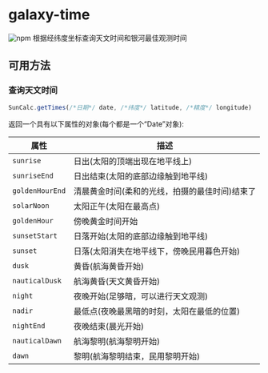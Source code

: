 galaxy-time
======
![npm](https://img.shields.io/npm/v/galaxy-time)
根据经纬度坐标查询天文时间和银河最佳观测时间


## 可用方法

### 查询天文时间
```javascript
SunCalc.getTimes(/*日期*/ date, /*纬度*/ latitude, /*精度*/ longitude)
```

返回一个具有以下属性的对象(每个都是一个“Date”对象):

| 属性        | 描述                                                              |
| --------------- | ------------------------------------------------------------------------ |
| `sunrise`       | 日出(太阳的顶端出现在地平线上)|                                               |
| `sunriseEnd`    | 日出结束(太阳的底部边缘触到地平线)                                            |
| `goldenHourEnd` | 清晨黄金时间(柔和的光线，拍摄的最佳时间)结束了         |
| `solarNoon`     | 太阳正午(太阳在最高点)                              |
| `goldenHour`    | 傍晚黄金时间开始                                               |
| `sunsetStart`   | 日落开始(太阳的底部边缘触到地平线)               |
| `sunset`        | 日落(太阳消失在地平线下，傍晚民用暮色开始) |
| `dusk`          | 黄昏(航海黄昏开始)                                  |
| `nauticalDusk`  | 航海黄昏(天文黄昏开始)                     |
| `night`         | 夜晚开始(足够暗，可以进行天文观测)                 |
| `nadir`         | 最低点(夜晚最黑暗的时刻，太阳在最低的位置)       |
| `nightEnd`      | 夜晚结束(晨光开始)                        |
| `nauticalDawn`  | 航海黎明(航海黎明开始)                         |
| `dawn`          | 黎明(航海黎明结束，民用黎明开始)     |
